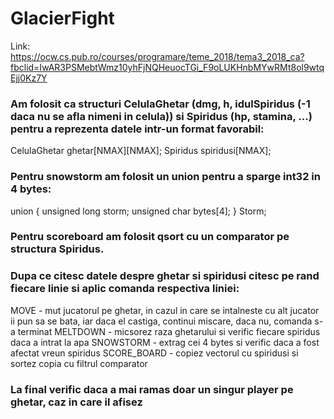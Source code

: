 # GlacierFight

Link: https://ocw.cs.pub.ro/courses/programare/teme_2018/tema3_2018_ca?fbclid=IwAR3PSMebtWmz10yhFjNQHeuocTGi_F9oLUKHnbMYwRMt8ol9wtqEjj0Kz7Y

### Am folosit ca structuri CelulaGhetar (dmg, h, idulSpiridus (-1 daca nu se afla nimeni in celula)) si Spiridus (hp, stamina, ...) pentru a reprezenta datele intr-un format favorabil: 
CelulaGhetar ghetar[NMAX][NMAX];
Spiridus spiridusi[NMAX];
 
### Pentru snowstorm am folosit un union pentru a sparge int32 in 4 bytes:
union {
    unsigned long storm;
    unsigned char bytes[4];
} Storm;

### Pentru scoreboard am folosit qsort cu un comparator pe structura Spiridus.

### Dupa ce citesc datele despre ghetar si spiridusi citesc pe rand fiecare linie si aplic comanda respectiva liniei:
  MOVE - mut jucatorul pe ghetar, in cazul in care se intalneste cu alt jucator ii pun sa se bata, iar daca el castiga, continui miscare, daca nu, comanda s-a terminat
  MELTDOWN - micsorez raza ghetarului si verific fiecare spiridus daca a intrat la apa
  SNOWSTORM - extrag cei 4 bytes si verific daca a fost afectat vreun spiridus
  SCORE_BOARD - copiez vectorul cu spiridusi si sortez copia cu filtrul comparator
  
### La final verific daca a mai ramas doar un singur player pe ghetar, caz in care il afisez
